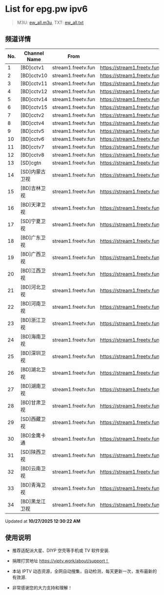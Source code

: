 # List for **epg.pw ipv6**

> M3U: [ew_all.m3u](./ew_all.m3u ), TXT: [ew_all.txt](./txt/ew_all.txt )

## 频道详情

| No. | Channel Name | From | Source |
| --- | ------------ | ---- | ------ |
| 1 | [BD]cctv1 | stream1.freetv.fun | <https://stream1.freetv.fun/95cc7a9a16c9974d8c981d42c9a213879904ab744e95150717697089791ab4f0.m3u8> |
| 2 | [BD]cctv10 | stream1.freetv.fun | <https://stream1.freetv.fun/601aaec79c3895954bda6716c1435d723a2f88fa532bd101bf6deec4a997ccb5.m3u8> |
| 3 | [BD]cctv11 | stream1.freetv.fun | <https://stream1.freetv.fun/5617304ea25f76d83957d5012276580a73df55d2617a82014ce8938123aac348.m3u8> |
| 4 | [BD]cctv12 | stream1.freetv.fun | <https://stream1.freetv.fun/6f4520a649957c1068efd36c848b994de2752266a929a4f9a50dba84b9baf9b7.m3u8> |
| 5 | [BD]cctv14 | stream1.freetv.fun | <https://stream1.freetv.fun/2e63e70a7eff85f483c37fb40a1579d6f44acad6ace43b96caac0f265031b0a5.m3u8> |
| 6 | [BD]cctv15 | stream1.freetv.fun | <https://stream1.freetv.fun/1c140a857d1a1fde909fed6e5a87b7f725bdc4ef1f375d8de64ed252c9bd5f88.m3u8> |
| 7 | [BD]cctv2 | stream1.freetv.fun | <https://stream1.freetv.fun/91af116ab9d49e0b7b1976299faf970b40651dd0e485ab421d05649e890f93ee.m3u8> |
| 8 | [BD]cctv4 | stream1.freetv.fun | <https://stream1.freetv.fun/09d6dea42febb619ee6e68faa8cf4e255a8366b33ccb9478248280547eceff81.m3u8> |
| 9 | [BD]cctv5 | stream1.freetv.fun | <https://stream1.freetv.fun/1ad3c395ee4f6ddf27780111ee4ab3948de3099ef1fb10e513edeed5ffaf255f.m3u8> |
| 10 | [BD]cctv6 | stream1.freetv.fun | <https://stream1.freetv.fun/483f95c06363d35374705eefa8d221d1391eb074c14e133910680c1fe202065b.m3u8> |
| 11 | [BD]cctv7 | stream1.freetv.fun | <https://stream1.freetv.fun/2112f7c65315f66f4c52c4ebbece3933e0ad380fd499d2c7a24b109ce3ab81c3.m3u8> |
| 12 | [BD]cctv8 | stream1.freetv.fun | <https://stream1.freetv.fun/284609d8ba5cd00caa2a9cef1a983d71487147fba8aa2258db3a4e7d871d4fa1.m3u8> |
| 13 | [SD]cgtn | stream1.freetv.fun | <https://stream1.freetv.fun/c5f2e7be37ac16f5f1b906164d46ba396ca18dbeaa158f9474d5e75ba378f10e.m3u8> |
| 14 | [SD]内蒙古卫视 | stream1.freetv.fun | <https://stream1.freetv.fun/e24be89346e650a5a5e69bac482f853f31d7f4ab61a865bd0444cc076abcd1d9.m3u8> |
| 15 | [BD]吉林卫视 | stream1.freetv.fun | <https://stream1.freetv.fun/f60559ff6312c1abdb5eedf1a7ff7912163336297eb6de0879410f13e1160914.m3u8> |
| 16 | [BD]天津卫视 | stream1.freetv.fun | <https://stream1.freetv.fun/b2872024b3518dbad51f1d8c7994a98fd69f2a3cd1f31aa5456470adde664c13.m3u8> |
| 17 | [SD]宁夏卫视 | stream1.freetv.fun | <https://stream1.freetv.fun/c3a22585493b5fbb62ab4b873bbf60ce767e779781bf178117fcf0918e2de201.m3u8> |
| 18 | [BD]广东卫视 | stream1.freetv.fun | <https://stream1.freetv.fun/0b9a0cc86da3c10d2460bd636da775da2c350a600329404435f7a6b039f5347a.m3u8> |
| 19 | [BD]广西卫视 | stream1.freetv.fun | <https://stream1.freetv.fun/9786e0b8a3285cf7004eb732dbbf4b30a6fd60876ead1fb2581875b86471f122.m3u8> |
| 20 | [BD]江西卫视 | stream1.freetv.fun | <https://stream1.freetv.fun/2ffc9bf43e10963bfbbf5e9cc7bd37c187bf6ebcae5087611a2adc38ef768a02.m3u8> |
| 21 | [BD]河北卫视 | stream1.freetv.fun | <https://stream1.freetv.fun/707c4e9c057f6db662e306f7dd6621b587654edac63c6b4d420bf05d63076aee.m3u8> |
| 22 | [BD]河南卫视 | stream1.freetv.fun | <https://stream1.freetv.fun/6725cbfc8b48e39a9e353ee9da258c0dfb61c25b056e00548e693d11fbe836d5.m3u8> |
| 23 | [BD]浙江卫视 | stream1.freetv.fun | <https://stream1.freetv.fun/ba959dabad9d99bf7f65509f2656d479739085231a10f09b40a6b6e2f7b330a0.m3u8> |
| 24 | [BD]海南卫视 | stream1.freetv.fun | <https://stream1.freetv.fun/f2c1fc9cd04958be1b243862497c4b141e1468ad1b5d39e23c2af4f1d25e70e8.m3u8> |
| 25 | [BD]深圳卫视 | stream1.freetv.fun | <https://stream1.freetv.fun/ddf47078f5e7b7c5c1ad07b3f5ff21bc6a8ac4b4b264ef0fe37e84b8a287529d.m3u8> |
| 26 | [BD]湖北卫视 | stream1.freetv.fun | <https://stream1.freetv.fun/7334aa35e6a44cc649804189187ff5f4164d90293e8e6044a3d0373f3a8b9216.m3u8> |
| 27 | [BD]湖南卫视 | stream1.freetv.fun | <https://stream1.freetv.fun/a3a2c5f90a832cca666abb96a7c41c31257255929c370ef293eb28e6485055d0.m3u8> |
| 28 | [BD]甘肃卫视 | stream1.freetv.fun | <https://stream1.freetv.fun/3a72a76b79b9bd2909a2d03da20d2b8d2b38c9d1bec7944afc2c71210fbfe9e7.m3u8> |
| 29 | [SD]西藏卫视 | stream1.freetv.fun | <https://stream1.freetv.fun/b6fd525230d5e936f16a8f7e029daee6271d0c67f492af57f4de23e14f9daa1a.m3u8> |
| 30 | [BD]金鹰卡通 | stream1.freetv.fun | <https://stream1.freetv.fun/d20d03fc60ad339d49e1d54e4379efc257a119c0a7ac7ab767e40d1823d7f89c.m3u8> |
| 31 | [SD]陕西卫视 | stream1.freetv.fun | <https://stream1.freetv.fun/33e8fa70c85011275bf974bf3fbb1e08f6d14fc63932254b1f568cebe9ae1920.m3u8> |
| 32 | [BD]云南卫视 | stream1.freetv.fun | <https://stream1.freetv.fun/e0d72e40da75f2fab185dbcbe50041d8d0b9a9b14f9cfe43c8c7c7f5d1c4649e.m3u8> |
| 33 | [BD]青海卫视 | stream1.freetv.fun | <https://stream1.freetv.fun/021954e0bd23ff5994dc1c5280e02e9e28fbadbf2661aae937772b2c44c4b6a3.m3u8> |
| 34 | [BD]黑龙江卫视 | stream1.freetv.fun | <https://stream1.freetv.fun/c2eb56785fef74104edf03004c9864576aaf84c9b5084cf14001c9b9e136877f.m3u8> |

Updated at **10/27/2025 12:30:22 AM**

## 使用说明

- 推荐适配派大星、DIYP 空壳等手机或 TV 软件安装.

- 捐赠打赏地址 <https://viptv.work/about/support！>

- 本站 IPTV 动态资源，全网自动搜集，自动检测，每天更新一次，发布最新的有效源.

- 非常感谢您的大力支持和理解！

